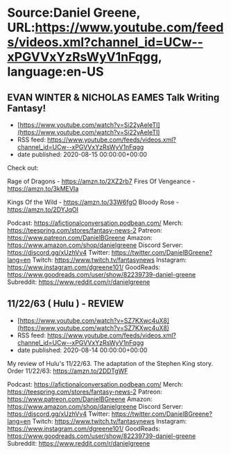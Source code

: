 # Source:Daniel Greene, URL:https://www.youtube.com/feeds/videos.xml?channel_id=UCw--xPGVVxYzRsWyV1nFqgg, language:en-US

## EVAN WINTER & NICHOLAS EAMES Talk Writing Fantasy!
 - [https://www.youtube.com/watch?v=Si22yAeIeTI](https://www.youtube.com/watch?v=Si22yAeIeTI)
 - RSS feed: https://www.youtube.com/feeds/videos.xml?channel_id=UCw--xPGVVxYzRsWyV1nFqgg
 - date published: 2020-08-15 00:00:00+00:00

Check out: 

Rage of Dragons - https://amzn.to/2XZ2rb7 
Fires Of Vengeance - https://amzn.to/3kMEVIa 

Kings Of the Wild - https://amzn.to/33W6fgO
Bloody Rose - https://amzn.to/2DYJqOI 

Podcast: https://afictionalconversation.podbean.com/
Merch: https://teespring.com/stores/fantasy-news-2
Patreon: https://www.patreon.com/DanielBGreene
Amazon: https://www.amazon.com/shop/danielgreene
Discord Server: https://discord.gg/xUzhVv4
Twitter: https://twitter.com/DanielBGreene?lang=en
Twitch: https://www.twitch.tv/fantasynews
Instagram: https://www.instagram.com/dgreene101/
GoodReads: https://www.goodreads.com/user/show/82239739-daniel-greene
Subreddit: https://www.reddit.com/r/danielgreene

## 11/22/63 ( Hulu ) - REVIEW
 - [https://www.youtube.com/watch?v=SZ7KXwc4uX8](https://www.youtube.com/watch?v=SZ7KXwc4uX8)
 - RSS feed: https://www.youtube.com/feeds/videos.xml?channel_id=UCw--xPGVVxYzRsWyV1nFqgg
 - date published: 2020-08-14 00:00:00+00:00

My review of Hulu's 11/22/63. The adaptation of the Stephen King story. 
Order 11/22/63: https://amzn.to/2DDTgWF

Podcast: https://afictionalconversation.podbean.com/
Merch: https://teespring.com/stores/fantasy-news-2
Patreon: https://www.patreon.com/DanielBGreene
Amazon: https://www.amazon.com/shop/danielgreene
Discord Server: https://discord.gg/xUzhVv4
Twitter: https://twitter.com/DanielBGreene?lang=en
Twitch: https://www.twitch.tv/fantasynews
Instagram: https://www.instagram.com/dgreene101/
GoodReads: https://www.goodreads.com/user/show/82239739-daniel-greene
Subreddit: https://www.reddit.com/r/danielgreene

